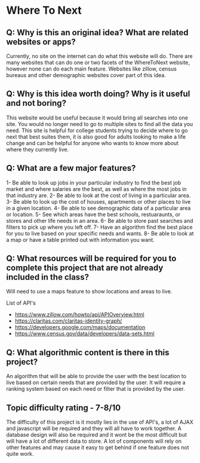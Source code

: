 # Where To Next

## Q: Why is this an original idea? What are related websites or apps?

Currently, no site on the internet can do what this website will do. There are many websites that can do one or two facets of the WhereToNext website, however none can do each main feature.
Websites like zillow, census bureaus and other demographic websites cover part of this idea. 

## Q: Why is this idea worth doing? Why is it useful and not boring?

This website would be useful because it would bring all searches into one site. You would no longer need to go to multiple sites to find all the data you need. This site is helpful for 
college students trying to decide where to go next that best suites them, it is also good for adults looking to make a life change and can be helpful for anyone who wants to know more about
where they currently live. 

## Q: What are a few major features?

1- Be able to look up jobs in your particular industry to find the best job market and where salaries are the best, as well as where the most jobs in that industry are.
2- Be able to look at the cost of living in a particular area.
3- Be able to look up the cost of houses, apartments or other places to live in a given location.
4- Be able to see demographic data of a particular area or location.
5- See which areas have the best schools, restuaraunts, or stores and other life needs in an area.
6- Be able to store past searches and filters to pick up where you left off.
7- Have an algorithm find the best place for you to live based on your specific needs and wants.
8- Be able to look at a map or have a table printed out with information you want.

## Q: What resources will be required for you to complete this project that are not already included in the class?

Will need to use a maps feature to show locations and areas to live.

List of API's
- https://www.zillow.com/howto/api/APIOverview.html
- https://claritas.com/claritas-identity-graph/
- https://developers.google.com/maps/documentation
- https://www.census.gov/data/developers/data-sets.html

## Q: What algorithmic content is there in this project?

An algorithm that will be able to provide the user with the best location to live based on certain needs that are provided by the user. It will require a ranking system based on each need
or filter that is provided by the user.

## Topic difficulty rating - 7-8/10
The difficulty of this project is it mostly lies in the use of API's, a lot of AJAX and javascript will be required and they will all have to work together. A database design will also be 
required and it wont be the most difficult but will have a lot of different data to store. A lot of components will rely on other features and may cause it easy to get behind if one feature
does not quite work. 
